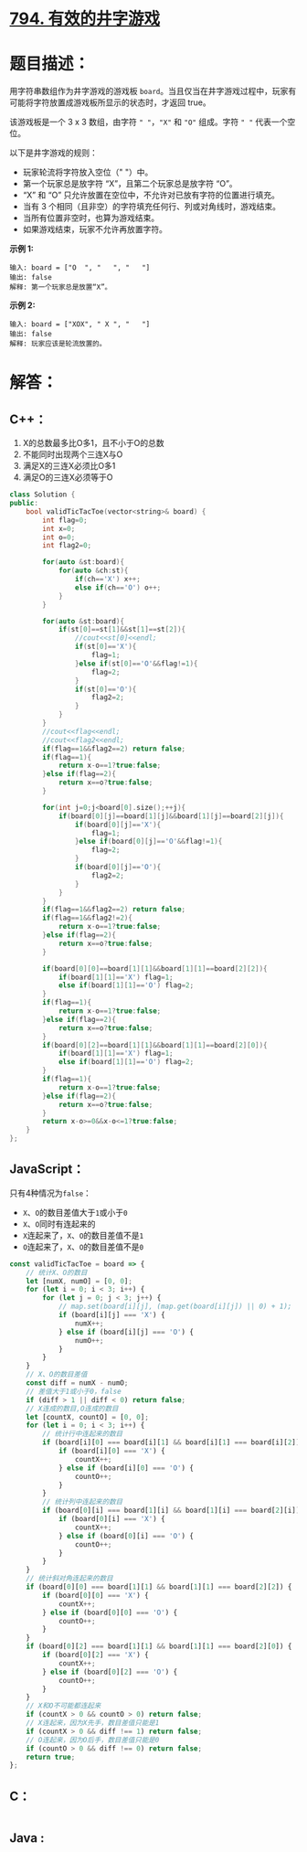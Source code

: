 # [794. 有效的井字游戏](https://leetcode-cn.com/problems/valid-tic-tac-toe-state/)

# 题目描述：

用字符串数组作为井字游戏的游戏板 `board`。当且仅当在井字游戏过程中，玩家有可能将字符放置成游戏板所显示的状态时，才返回 true。

该游戏板是一个 3 x 3 数组，由字符 `" "`，`"X"` 和 `"O"` 组成。字符 `" "` 代表一个空位。

以下是井字游戏的规则：

- 玩家轮流将字符放入空位（" "）中。
- 第一个玩家总是放字符 “X”，且第二个玩家总是放字符 “O”。
- “X” 和 “O” 只允许放置在空位中，不允许对已放有字符的位置进行填充。
- 当有 3 个相同（且非空）的字符填充任何行、列或对角线时，游戏结束。
- 当所有位置非空时，也算为游戏结束。
- 如果游戏结束，玩家不允许再放置字符。



**示例 1:**

```
输入: board = ["O  ", "   ", "   "]
输出: false
解释: 第一个玩家总是放置“X”。
```

 **示例 2:**

```
输入: board = ["XOX", " X ", "   "]
输出: false
解释: 玩家应该是轮流放置的。
```



# 解答：

## C++：

1. X的总数最多比O多1，且不小于O的总数
2. 不能同时出现两个三连X与O
3. 满足X的三连X必须比O多1
4. 满足O的三连X必须等于O

```cpp
class Solution {
public:
    bool validTicTacToe(vector<string>& board) {
        int flag=0;
        int x=0;
        int o=0;
        int flag2=0;

        for(auto &st:board){
            for(auto &ch:st){
                if(ch=='X') x++;
                else if(ch=='O') o++;
            }
        }

        for(auto &st:board){
            if(st[0]==st[1]&&st[1]==st[2]){
                //cout<<st[0]<<endl;
                if(st[0]=='X'){
                    flag=1;
                }else if(st[0]=='O'&&flag!=1){
                    flag=2;
                }
                if(st[0]=='O'){
                    flag2=2;
                }
            }
        }
        //cout<<flag<<endl;
        //cout<<flag2<<endl;
        if(flag==1&&flag2==2) return false;
        if(flag==1){
            return x-o==1?true:false;
        }else if(flag==2){
            return x==o?true:false;
        }

        for(int j=0;j<board[0].size();++j){
            if(board[0][j]==board[1][j]&&board[1][j]==board[2][j]){
                if(board[0][j]=='X'){
                    flag=1;
                }else if(board[0][j]=='O'&&flag!=1){
                    flag=2;
                }
                if(board[0][j]=='O'){
                    flag2=2;
                }
            }
        }
        if(flag==1&&flag2==2) return false;
        if(flag==1&&flag2!=2){
            return x-o==1?true:false;
        }else if(flag==2){
            return x==o?true:false;
        }

        if(board[0][0]==board[1][1]&&board[1][1]==board[2][2]){
            if(board[1][1]=='X') flag=1;
            else if(board[1][1]=='O') flag=2;
        }
        if(flag==1){
            return x-o==1?true:false;
        }else if(flag==2){
            return x==o?true:false;
        }
        if(board[0][2]==board[1][1]&&board[1][1]==board[2][0]){
            if(board[1][1]=='X') flag=1;
            else if(board[1][1]=='O') flag=2;
        }
        if(flag==1){
            return x-o==1?true:false;
        }else if(flag==2){
            return x==o?true:false;
        }
        return x-o>=0&&x-o<=1?true:false;
    }
};
```

## JavaScript：

只有4种情况为`false`：
- `X`、`O`的数目差值大于`1`或小于`0`
- `X`、`O`同时有连起来的
- `X`连起来了，`X`、`O`的数目差值不是`1`
- `O`连起来了，`X`、`O`的数目差值不是`0`

```javascript
const validTicTacToe = board => {
    // 统计X、O的数目
    let [numX, numO] = [0, 0];
    for (let i = 0; i < 3; i++) {
        for (let j = 0; j < 3; j++) {
            // map.set(board[i][j], (map.get(board[i][j]) || 0) + 1);
            if (board[i][j] === 'X') {
                numX++;
            } else if (board[i][j] === 'O') {
                numO++;
            }
        }
    }
    // X、O的数目差值
    const diff = numX - numO;
    // 差值大于1或小于0，false
    if (diff > 1 || diff < 0) return false;
    // X连成的数目,O连成的数目
    let [countX, countO] = [0, 0];
    for (let i = 0; i < 3; i++) {
        // 统计行中连起来的数目
        if (board[i][0] === board[i][1] && board[i][1] === board[i][2]) {
            if (board[i][0] === 'X') {
                countX++;
            } else if (board[i][0] === 'O') {
                countO++;
            }
        }
        // 统计列中连起来的数目
        if (board[0][i] === board[1][i] && board[1][i] === board[2][i]) {
            if (board[0][i] === 'X') {
                countX++;
            } else if (board[0][i] === 'O') {
                countO++;
            }
        }
    }
    // 统计斜对角连起来的数目
    if (board[0][0] === board[1][1] && board[1][1] === board[2][2]) {
        if (board[0][0] === 'X') {
            countX++;
        } else if (board[0][0] === 'O') {
            countO++;
        }
    }
    if (board[0][2] === board[1][1] && board[1][1] === board[2][0]) {
        if (board[0][2] === 'X') {
            countX++;
        } else if (board[0][2] === 'O') {
            countO++;
        }
    }
    // X和O不可能都连起来
    if (countX > 0 && countO > 0) return false;
    // X连起来，因为X先手，数目差值只能是1
    if (countX > 0 && diff !== 1) return false;
    // O连起来，因为O后手，数目差值只能是0
    if (countO > 0 && diff !== 0) return false;
    return true;
};
```

## C：

```c

```

## Java :

```java

```
